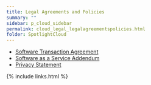 ```yaml
---
title: Legal Agreements and Policies
summary: ""
sidebar: p_cloud_sidebar
permalink: cloud_legal_legalagreementspolicies.html
folder: SpotlightCloud
---
```



* [Software Transaction Agreement](https://www.quest.com/legal/sta.aspx)
* [Software as a Service Addendum](https://www.quest.com/legal/saas-addendum.aspx)
* [Privacy Statement](https://www.quest.com/legal/privacy.aspx)

{% include links.html %}
